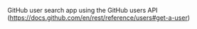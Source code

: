GitHub user search app using the GitHub users API (https://docs.github.com/en/rest/reference/users#get-a-user)
